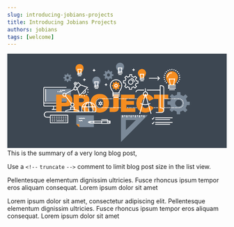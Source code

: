 ```yaml
---
slug: introducing-jobians-projects
title: Introducing Jobians Projects
authors: jobians
tags: [welcome]
---
```


![Introducing](https://raw.githubusercontent.com/Jobians/doc/main/blog/img/img1.png)
This is the summary of a very long blog post,

Use a `<!--` `truncate` `-->` comment to limit blog post size in the list view.

<!--truncate-->

Pellentesque elementum dignissim ultricies. Fusce rhoncus ipsum tempor eros aliquam consequat. Lorem ipsum dolor sit amet

Lorem ipsum dolor sit amet, consectetur adipiscing elit. Pellentesque elementum dignissim ultricies. Fusce rhoncus ipsum tempor eros aliquam consequat. Lorem ipsum dolor sit amet
